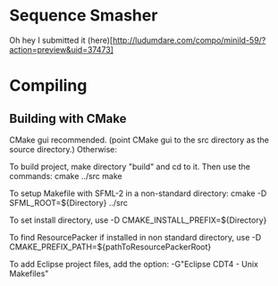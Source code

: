 
# Sequence Smasher

Oh hey I submitted it (here)[http://ludumdare.com/compo/minild-59/?action=preview&uid=37473]

# Compiling

## Building with CMake

CMake gui recommended. (point CMake gui to the src directory as the source directory.)
Otherwise:

To build project, make directory "build" and cd to it. Then use the commands:
cmake ../src
make

To setup Makefile with SFML-2 in a non-standard directory:
cmake -D SFML\_ROOT=${Directory} ../src

To set install directory, use -D CMAKE\_INSTALL\_PREFIX=${Directory}

To find ResourcePacker if installed in non standard directory,
use -D CMAKE\_PREFIX\_PATH=${pathToResourcePackerRoot}

To add Eclipse project files, add the option:
-G"Eclipse CDT4 - Unix Makefiles"


